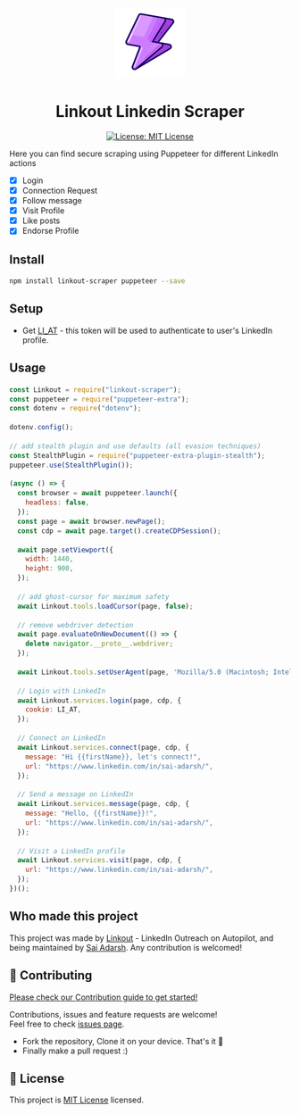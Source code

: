 <p align="center">
  <a href="">
    <img  alt="logo" src="https://raw.githubusercontent.com/linkoutapp/brand/main/scraper-transparent.svg"  height="128" width="128" />
  </a>
</p>

<h1 align="center">Linkout Linkedin Scraper</h1>

<p align="center">
  <a href="https://opensource.org/licenses/MIT" target="_blank">
    <img alt="License: MIT License" src="https://img.shields.io/badge/License-MIT License-yellow.svg" />
  </a>
</p>

Here you can find secure scraping using Puppeteer for different LinkedIn actions

- [x] Login
- [x] Connection Request
- [x] Follow message
- [x] Visit Profile
- [x] Like posts
- [x] Endorse Profile

## Install

```sh
npm install linkout-scraper puppeteer --save
```

## Setup

- Get [LI_AT](https://youtu.be/H8BVdAIyFJM) - this token will be used to authenticate to user's LinkedIn profile.

## Usage

```javascript
const Linkout = require("linkout-scraper");
const puppeteer = require("puppeteer-extra");
const dotenv = require("dotenv");

dotenv.config();

// add stealth plugin and use defaults (all evasion techniques)
const StealthPlugin = require("puppeteer-extra-plugin-stealth");
puppeteer.use(StealthPlugin());

(async () => {
  const browser = await puppeteer.launch({
    headless: false,
  });
  const page = await browser.newPage();
  const cdp = await page.target().createCDPSession();

  await page.setViewport({
    width: 1440,
    height: 900,
  });

  // add ghost-cursor for maximum safety
  await Linkout.tools.loadCursor(page, false);

  // remove webdriver detection
  await page.evaluateOnNewDocument(() => {
    delete navigator.__proto__.webdriver;
  });

  await Linkout.tools.setUserAgent(page, 'Mozilla/5.0 (Macintosh; Intel Mac OS X 10_15_7) AppleWebKit/537.36 (KHTML, like Gecko) Chrome/119.0.0.0 Safari/537.36');

  // Login with LinkedIn
  await Linkout.services.login(page, cdp, {
    cookie: LI_AT,
  });

  // Connect on LinkedIn
  await Linkout.services.connect(page, cdp, {
    message: "Hi {{firstName}}, let's connect!",
    url: "https://www.linkedin.com/in/sai-adarsh/",
  });

  // Send a message on LinkedIn
  await Linkout.services.message(page, cdp, {
    message: "Hello, {{firstName}}!",
    url: "https://www.linkedin.com/in/sai-adarsh/",
  });

  // Visit a LinkedIn profile
  await Linkout.services.visit(page, cdp, {
    url: "https://www.linkedin.com/in/sai-adarsh/",
  });
})();
```

## Who made this project

This project was made by [Linkout](https://linkout.space) - LinkedIn Outreach on Autopilot, and being maintained by [Sai Adarsh](https://github.com/sai-adarsh). Any contribution is welcomed!

## 🤝 Contributing

[Please check our Contribution guide to get started!](https://github.com/linkoutapp/linkout-scraper/blob/main/CONTRIBUTING.md)

Contributions, issues and feature requests are welcome!<br />Feel free to check [issues page](https://github.com/linkoutapp/linkout-scraper/issues?q=is%3Aopen).

- Fork the repository, Clone it on your device. That's it 🎉
- Finally make a pull request :)

## 📝 License

This project is [MIT License](https://opensource.org/licenses/MIT) licensed.
